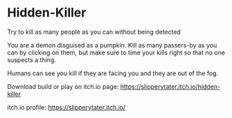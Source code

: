 # Hidden-Killer
Try to kill as many people as you can without being detected


You are a demon disguised as a pumpkin. Kill as many passers-by as you can by clicking on them, but make sure to time your kills right so that no one suspects a thing.

Humans can see you kill if they are facing you and they are out of the fog.

Download build or play on itch.io page: https://slipperytater.itch.io/hidden-killer

itch.io profile: https://slipperytater.itch.io/
